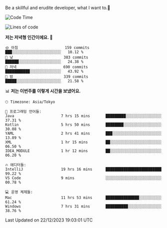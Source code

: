 Be a skillful and erudite developer, what I want to.👶

<!--START_SECTION:waka-->
![Code Time](http://img.shields.io/badge/Code%20Time-372%20hrs%2032%20mins-blue)

![Lines of code](https://img.shields.io/badge/%EC%A0%80%EB%8A%94%20%EC%97%AC%ED%83%9C%EA%B9%8C%EC%A7%80%20-747.9%20thousand%20%EC%A4%84%EC%9D%98%20%EC%BD%94%EB%93%9C%EB%A5%BC%20%EC%9E%91%EC%84%B1%ED%96%88%EC%96%B4%EC%9A%94.-blue)

**저는 저녁형 인간이에요. 🦉** 

```text
🌞 아침                     159 commits         ███░░░░░░░░░░░░░░░░░░░░░░   10.12 % 
🌆 낮　                     383 commits         ██████░░░░░░░░░░░░░░░░░░░   24.38 % 
🌃 저녁                     690 commits         ███████████░░░░░░░░░░░░░░   43.92 % 
🌙 밤　                     339 commits         █████░░░░░░░░░░░░░░░░░░░░   21.58 % 
```


📊 **저는 이번주를 이렇게 시간을 보냈어요.** 

```text
🕑︎ Timezone: Asia/Tokyo

💬 프로그래밍 언어들: 
Java                     7 hrs 15 mins       █████████░░░░░░░░░░░░░░░░   37.31 % 
Kotlin                   5 hrs 50 mins       ████████░░░░░░░░░░░░░░░░░   30.08 % 
YAML                     2 hrs 41 mins       ███░░░░░░░░░░░░░░░░░░░░░░   13.89 % 
XML                      1 hr 15 mins        ██░░░░░░░░░░░░░░░░░░░░░░░   06.50 % 
IDEA_MODULE              1 hr 12 mins        ██░░░░░░░░░░░░░░░░░░░░░░░   06.20 % 

🔥 에디터들: 
IntelliJ                 19 hrs 16 mins      █████████████████████████   99.22 % 
VS Code                  9 mins              ░░░░░░░░░░░░░░░░░░░░░░░░░   00.78 % 

💻 운영 체제들: 
Mac                      11 hrs 53 mins      ███████████████░░░░░░░░░░   61.24 % 
Windows                  7 hrs 31 mins       ██████████░░░░░░░░░░░░░░░   38.76 % 
```


 Last Updated on 22/12/2023 19:03:01 UTC
<!--END_SECTION:waka-->
